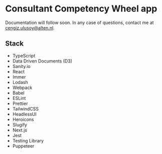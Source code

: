 # Consultant Competency Wheel app
Documentation will follow soon. In any case of questions, contact me at [cengiz.ulusoy@alten.nl](mailto:cengiz.ulusoy@alten.nl).

## Stack
- TypeScript
- Data Driven Documents (D3)
- Sanity.io
- React
- Immer
- Lodash
- Webpack
- Babel
- ESLint
- Prettier
- TailwindCSS
- HeadlessUI
- Heroicons
- Slugify
- Next.js
- Jest
- Testing Library
- Puppeteer